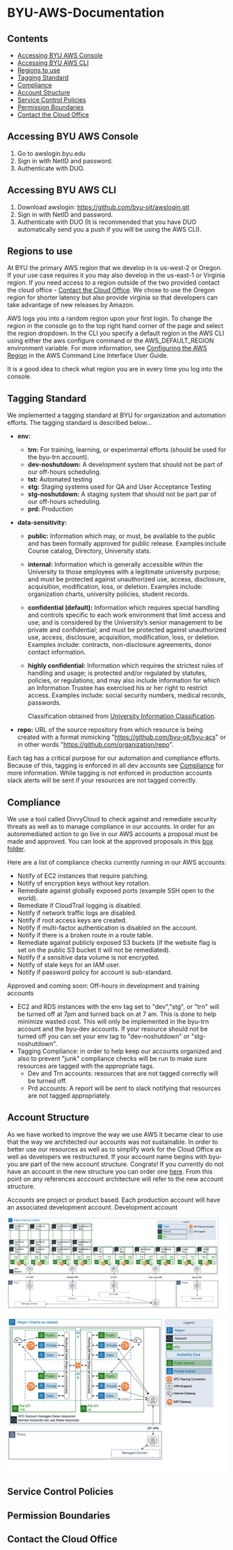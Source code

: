 # BYU-AWS-Documentation

## Contents
- [Accessing BYU AWS Console](#accessing-byu-aws-console)
- [Accessing BYU AWS CLI](#accessing-byu-aws-cli)
- [Regions to use](#regions-to-use)
- [Tagging Standard](#tagging-standard)
- [Compliance](#compliance)
- [Account Structure](#account-structure)
- [Service Control Policies](#service-control-policies)
- [Permission Boundaries](#permission-boundaries)
- [Contact the Cloud Office](#contact-the-cloud-office)

## Accessing BYU AWS Console
1. Go to awslogin.byu.edu
2. Sign in with NetID and password.
3. Authenticate with DUO.

## Accessing BYU AWS CLI
1. Download awslogin: https://github.com/byu-oit/awslogin.git
2. Sign in with NetID and password.
3. Authenticate with DUO (It is recommended that you have DUO automatically send you a push if you will be using the AWS CLI).

## Regions to use
At BYU the primary AWS region that we develop in is us-west-2 or Oregon. If your use case requires it you may also develop in the us-east-1 or Virginia region. If you need access to a region outside of the two provided contact the cloud office - [Contact the Cloud Office](#contact-the-cloud-office). We chose to use the Oregon region for shorter latency but also provide virginia so that developers can take advantage of new releases by Amazon. 

AWS logs you into a random region upon your first login. To change the region in the console go to the top right hand corner of the page and select the region dropdown. In the CLI you specify a default region in the AWS CLI using either the aws configure command or the AWS_DEFAULT_REGION environment variable. For more information, see [Configuring the AWS Region](https://docs.aws.amazon.com/cli/latest/userguide/cli-chap-getting-started.html#cli-installing-specifying-region) in the AWS Command Line Interface User Guide.

It is a good idea to check what region you are in every time you log into the console.

## Tagging Standard

We implemented a tagging standard at BYU for organization and automation efforts. The tagging standard is described below...

* **env:**
     * **trn:** For training, learning, or experimental efforts (should be used for the byu-trn account).
     * **dev-noshutdown:** A development system that should not be part of our off-hours scheduling.
     * **tst:** Automated testing
     * **stg:** Staging systems used for QA and User Acceptance Testing
     * **stg-noshutdown:** A staging system that should not be part par of our off-hours scheduling.
     * **prd:** Production
     
     
* **data-sensitivity:**
     * **public:** Information which may, or must, be available to the public and has been formally approved for public release. Examples:include Course catalog, Directory, University stats.
     * **internal:** Information which is generally accessible within the University to those employees with a legitimate university purpose; and must be protected against unauthorized use, access, disclosure, acquisition, modification, loss, or deletion. Examples include: organization charts, university policies, student records.
     * **confidential (default):** Information which requires special handling and controls specific to each work environment that limit access and use; and is considered by the University’s senior management to be private and confidential; and must be protected against unauthorized use, access, disclosure, acquisition, modification, loss, or deletion. Examples include: contracts, non-disclosure agreements, donor contact information. 
     * **highly confidential:** Information which requires the strictest rules of handling and usage; is protected and/or regulated by statutes, policies, or regulations; and may also include information for which an Information Trustee has exercised his or her right to restrict access. Examples include: social security numbers, medical records, passwords.
     
        Classification obtained from [University Information Classification](https://infohub.byu.edu/resources/classification/summary).
     
     
* **repo:** URL of the source repository from which resource is being created with a format mimicking "https://github.com/byu-oit/byu-acs" or in other words "https://github.com/organization/repo".

Each tag has a critical purpose for our automation and compliance efforts. Because of this, tagging is enforced in all dev accounts see [Compliance](#compliance) for more information. While tagging is not enforced in production accounts slack alerts will be sent if your resources are not tagged correctly.

## Compliance 

We use a tool called DivvyCloud to check against and remediate security threats as well as to manage compliance in our accounts. In order for an autoremediated action to go live in our AWS accounts a proposal must be made and approved. You can look at the approved proposals in this [box folder](https://byu.box.com/s/doojjaxqfmoe8jergsoi9s4st2ld4xho). 

Here are a list of compliance checks currently running in our AWS accounts:
* Notify of EC2 instances that require patching.
* Notify of encryption keys without key rotation.
* Remediate against globally exposed ports (example SSH open to the world).
* Remediate if CloudTrail logging is disabled.
* Notify if network traffic logs are disabled.
* Notify if root access keys are created.
* Notify if multi-factor authentication is disabled on the account.
* Notify if there is a broken route in a route table.
* Remediate against publicly exposed S3 buckets (if the website flag is set on the public S3 bucket it will not be remediated).
* Notify if a sensitive data volume is not encrypted.
* Notify of stale keys for an IAM user.
* Notify if password policy for account is sub-standard. 

Approved and coming soon:
Off-hours in development and training accounts
* EC2 and RDS instances with the env tag set to "dev","stg", or "trn" will be turned off at 7pm and turned back on at 7 am. This is done to help minimize wasted cost. This will only be implemented in the byu-trn account and the byu-dev accounts. If your resource should not be turned off you can set your env tag to "dev-noshutdown" or "stg-noshutdown". 
* Tagging Compliance: in order to help keep our accounts organized and also to prevent "junk" compliance checks will be run to make sure resources are tagged with the appropriate tags.
    * Dev and Trn accounts: resources that are not tagged correctly will be turned off.
    * Prd accounts: A report will be sent to slack notifying that resources are not tagged appropriately.

## Account Structure

As we have worked to improve the way we use AWS it became clear to use that the way we architected our accounts was not sustainable. In order to better use our resources as well as to simplify work for the Cloud Office as well as developers we restructured. If your account name begins with byu- you are part of the new account structure. Congrats! If you currently do not have an account in the new structure you can order one [here](https://it.byu.edu/it?id=sc_cat_item&sys_id=65d696fadb4bb7800d802c86059619be). From this point on any references acccount architecture will refer to the new account structure.

Accounts are project or product based. Each production account will have an associated development account. Development account 

![Account Diagram](/images/accountStructure.png)
![VPC Diagram](/images/vpcDiagram.png)


## Service Control Policies

## Permission Boundaries

## Contact the Cloud Office
